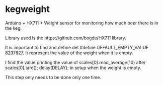 kegweight
=========

Arduino + HX711 + Weight sensor for monitoring how much beer there is in the keg.

Library used is the https://github.com/bogde/HX711 library.


It is important to find and define det #define DEFAULT_EMPTY_VALUE 8237827. It represent the value of the weight when it is empty.   


I find the value printing the value of scales[0].read_average(10) after 
scales[0].tare();
delay(DELAY);
in setup when the weight is empty.

This step only needs to be done only one time.
